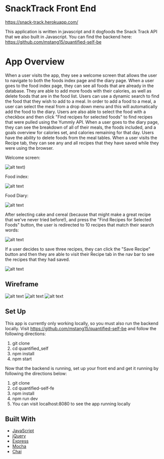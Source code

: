 # SnackTrack Front End
https://snack-track.herokuapp.com/

This application is written in javascript and it dogfoods the Snack Track API that we also built in Javascript. 
You can find the backend here: https://github.com/mstang15/quantified-self-be

<h1>App Overview</h1>

When a user visits the app, they see a welcome screen that allows the user to navigate to both the foods index page and the diary page.
When a user goes to the food index page, they can see all foods that are already in the database. They are able to add more foods with their calories, as well as delete foods that are in the food list. Users can use a dynamic search to find the food that they wish to add to a meal. In order to add a food to a meal, a user can select the meal from a drop down menu and this will automatically add the food to the diary. Users are also able to select the food with a checkbox and then click "Find recipes for selected foods" to find recipes that were pulled using the Yummly API. 
When a user goes to the diary page, they can see the breakdown of all of their meals, the foods included, and a goals overview for calories set, and calories remaining for that day. Users have the ability to delete foods from the meal tables. 
When a user visits the Recipe tab, they can see any and all recipes that they have saved while they were using the browser. 

Welcome screen:

![alt text](readme_images/welcome.png))
 
Food index:

![alt text](readme_images/foods.png)

Food Diary:

![alt text](readme_images/diary.png)

After selecting cake and cereal (because that might make a great recipe that we've never tried before!), and press the "Find Recipes for Selected Foods" button, the user is redirected to 10 recipes that match their search words:

![alt text](readme_images/recipes.png)

If a user decides to save three recipes, they can click the "Save Recipe" button and then they are able to visit their Recipe tab in the nav bar to see the recipes that they had saved. 

![alt text](readme_images/savedrecipes.png)


<h2>Wireframe</h2>

![alt text](readme_images/landingpage.png)
![alt text](readme_images/fooddiary.png)
![alt text](readme_images/foodindex.png)

## Set Up
This app is currently only working locally, so you must also run the backend locally. Visit https://github.com/mstang15/quantified-self-be and follow the following directions: 
1. git clone <paste repo link for quantified_self backend>
2. cd quantified_self
3. npm install 
4. npm start 


Now that the backend is running, set up your front end and get it running by following the directions below: 
1. git clone <paste repo link for quantified-self frontend>
2. cd quantified-self-fe
3. npm install
4. npm run dev
5. You can visit localhost:8080 to see the app running locally

## Built With

* [JavaScript](https://www.javascript.com/)
* [jQuery](https://jquery.com/)
* [Express](https://expressjs.com/)
* [Mocha](https://mochajs.org/)
* [Chai](https://chaijs.com/)


